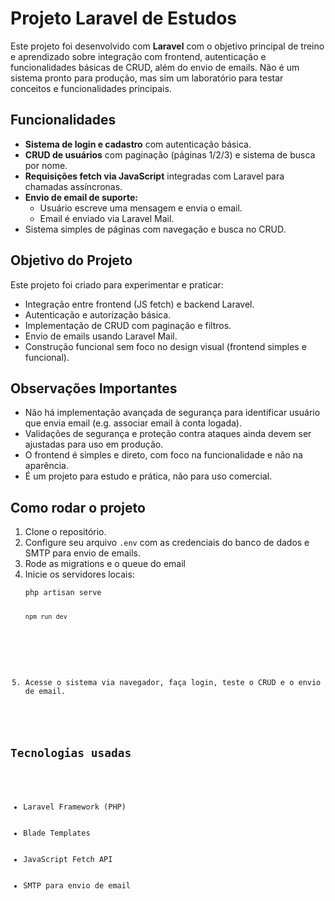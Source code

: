 <h1>Projeto Laravel de Estudos</h1>

<p>Este projeto foi desenvolvido com <strong>Laravel</strong> com o objetivo principal de treino e aprendizado sobre integração com frontend, autenticação e funcionalidades básicas de CRUD, além do envio de emails. Não é um sistema pronto para produção, mas sim um laboratório para testar conceitos e funcionalidades principais.</p>

<h2>Funcionalidades</h2>
<ul>
    <li><strong>Sistema de login e cadastro</strong> com autenticação básica.</li>
    <li><strong>CRUD de usuários</strong> com paginação (páginas 1/2/3) e sistema de busca por nome.</li>
    <li><strong>Requisições fetch via JavaScript</strong> integradas com Laravel para chamadas assíncronas.</li>
    <li><strong>Envio de email de suporte:</strong>
        <ul>
            <li>Usuário escreve uma mensagem e envia o email.</li>
            <li>Email é enviado via Laravel Mail.</li>
        </ul>
    </li>
    <li>Sistema simples de páginas com navegação e busca no CRUD.</li>
</ul>

<h2>Objetivo do Projeto</h2>
<p>Este projeto foi criado para experimentar e praticar:</p>
<ul>
    <li>Integração entre frontend (JS fetch) e backend Laravel.</li>
    <li>Autenticação e autorização básica.</li>
    <li>Implementação de CRUD com paginação e filtros.</li>
    <li>Envio de emails usando Laravel Mail.</li>
    <li>Construção funcional sem foco no design visual (frontend simples e funcional).</li>
</ul>

<h2>Observações Importantes</h2>
<ul>
    <li>Não há implementação avançada de segurança para identificar usuário que envia email (e.g. associar email à conta logada).</li>
    <li>Validações de segurança e proteção contra ataques ainda devem ser ajustadas para uso em produção.</li>
    <li>O frontend é simples e direto, com foco na funcionalidade e não na aparência.</li>
    <li>É um projeto para estudo e prática, não para uso comercial.</li>
</ul>

<h2>Como rodar o projeto</h2>
<ol>
    <li>Clone o repositório.</li>
    <li>Configure seu arquivo <code>.env</code> com as credenciais do banco de dados e SMTP para envio de emails.</li>
    <li>Rode as migrations e o queue do email
    </li>
    <li>Inicie os servidores locais:
        <pre><code>php artisan serve
        <pre><code>npm run dev
        </code></pre>
    </li>
    <li>Acesse o sistema via navegador, faça login, teste o CRUD e o envio de email.</li>
</ol>

<h2>Tecnologias usadas</h2>
<ul>
    <li>Laravel Framework (PHP)</li>
    <li>Blade Templates</li>
    <li>JavaScript Fetch API</li>
    <li>SMTP para envio de email</li>
</ul>
